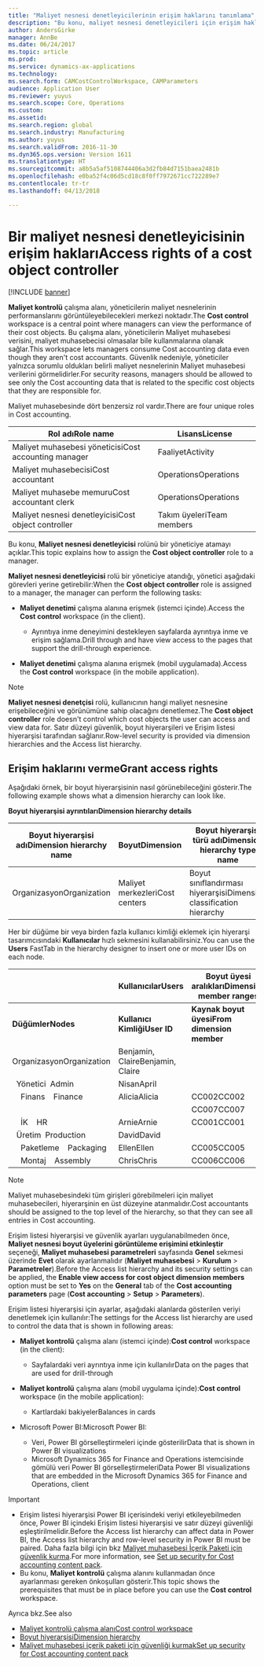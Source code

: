 ```yaml
---
title: "Maliyet nesnesi denetleyicilerinin erişim haklarını tanımlama"
description: "Bu konu, maliyet nesnesi denetleyicileri için erişim hakları hakkında bilgi sağlar."
author: AndersGirke
manager: AnnBe
ms.date: 06/24/2017
ms.topic: article
ms.prod: 
ms.service: dynamics-ax-applications
ms.technology: 
ms.search.form: CAMCostControlWorkspace, CAMParameters
audience: Application User
ms.reviewer: yuyus
ms.search.scope: Core, Operations
ms.custom: 
ms.assetid: 
ms.search.region: global
ms.search.industry: Manufacturing
ms.author: yuyus
ms.search.validFrom: 2016-11-30
ms.dyn365.ops.version: Version 1611
ms.translationtype: HT
ms.sourcegitcommit: a8b5a5af5108744406a3d2fb84d7151baea2481b
ms.openlocfilehash: e0ba52f4c06d5cd18c8f0ff7972671cc722289e7
ms.contentlocale: tr-tr
ms.lasthandoff: 04/13/2018

---
```


# <a name="access-rights-of-a-cost-object-controller"></a><span data-ttu-id="1b858-103">Bir maliyet nesnesi denetleyicisinin erişim hakları</span><span class="sxs-lookup"><span data-stu-id="1b858-103">Access rights of a cost object controller</span></span>

[!INCLUDE [banner](../includes/banner.md)]

<span data-ttu-id="1b858-104">**Maliyet kontrolü** çalışma alanı, yöneticilerin maliyet nesnelerinin performanslarını görüntüleyebilecekleri merkezi noktadır.</span><span class="sxs-lookup"><span data-stu-id="1b858-104">The **Cost control** workspace is a central point where managers can view the performance of their cost objects.</span></span> <span data-ttu-id="1b858-105">Bu çalışma alanı, yöneticilerin Maliyet muhasebesi verisini, maliyet muhasebecisi olmasalar bile kullanmalarına olanak sağlar.</span><span class="sxs-lookup"><span data-stu-id="1b858-105">This workspace lets managers consume Cost accounting data even though they aren't cost accountants.</span></span> <span data-ttu-id="1b858-106">Güvenlik nedeniyle, yöneticiler yalnızca sorumlu oldukları belirli maliyet nesnelerinin Maliyet muhasebesi verilerini görmelidirler.</span><span class="sxs-lookup"><span data-stu-id="1b858-106">For security reasons, managers should be allowed to see only the Cost accounting data that is related to the specific cost objects that they are responsible for.</span></span>

<span data-ttu-id="1b858-107">Maliyet muhasebesinde dört benzersiz rol vardır.</span><span class="sxs-lookup"><span data-stu-id="1b858-107">There are four unique roles in Cost accounting.</span></span>

| <span data-ttu-id="1b858-108">Rol adı</span><span class="sxs-lookup"><span data-stu-id="1b858-108">Role name</span></span>               | <span data-ttu-id="1b858-109">Lisans</span><span class="sxs-lookup"><span data-stu-id="1b858-109">License</span></span>      |
|-------------------------|--------------|
| <span data-ttu-id="1b858-110">Maliyet muhasebesi yöneticisi</span><span class="sxs-lookup"><span data-stu-id="1b858-110">Cost accounting manager</span></span> | <span data-ttu-id="1b858-111">Faaliyet</span><span class="sxs-lookup"><span data-stu-id="1b858-111">Activity</span></span>     |
| <span data-ttu-id="1b858-112">Maliyet muhasebecisi</span><span class="sxs-lookup"><span data-stu-id="1b858-112">Cost accountant</span></span>         | <span data-ttu-id="1b858-113">Operations</span><span class="sxs-lookup"><span data-stu-id="1b858-113">Operations</span></span>   |
| <span data-ttu-id="1b858-114">Maliyet muhasebe memuru</span><span class="sxs-lookup"><span data-stu-id="1b858-114">Cost accountant clerk</span></span>   | <span data-ttu-id="1b858-115">Operations</span><span class="sxs-lookup"><span data-stu-id="1b858-115">Operations</span></span>   |
| <span data-ttu-id="1b858-116">Maliyet nesnesi denetleyicisi</span><span class="sxs-lookup"><span data-stu-id="1b858-116">Cost object controller</span></span>  | <span data-ttu-id="1b858-117">Takım üyeleri</span><span class="sxs-lookup"><span data-stu-id="1b858-117">Team members</span></span> |

<span data-ttu-id="1b858-118">Bu konu, **Maliyet nesnesi denetleyicisi** rolünü bir yöneticiye atamayı açıklar.</span><span class="sxs-lookup"><span data-stu-id="1b858-118">This topic explains how to assign the **Cost object controller** role to a manager.</span></span>

<span data-ttu-id="1b858-119">**Maliyet nesnesi denetleyicisi** rolü bir yöneticiye atandığı, yönetici aşağıdaki görevleri yerine getirebilir:</span><span class="sxs-lookup"><span data-stu-id="1b858-119">When the **Cost object controller** role is assigned to a manager, the manager can perform the following tasks:</span></span>

- <span data-ttu-id="1b858-120">**Maliyet denetimi** çalışma alanına erişmek (istemci içinde).</span><span class="sxs-lookup"><span data-stu-id="1b858-120">Access the **Cost control** workspace (in the client).</span></span>

    - <span data-ttu-id="1b858-121">Ayrıntıya inme deneyimini destekleyen sayfalarda ayrıntıya inme ve erişim sağlama.</span><span class="sxs-lookup"><span data-stu-id="1b858-121">Drill through and have view access to the pages that support the drill-through experience.</span></span>

- <span data-ttu-id="1b858-122">**Maliyet denetimi** çalışma alanına erişmek (mobil uygulamada).</span><span class="sxs-lookup"><span data-stu-id="1b858-122">Access the **Cost control** workspace (in the mobile application).</span></span>

> [!NOTE]
> <span data-ttu-id="1b858-123">**Maliyet nesnesi denetçisi** rolü, kullanıcının hangi maliyet nesnesine erişebileceğini ve görünümüne sahip olacağını denetlemez.</span><span class="sxs-lookup"><span data-stu-id="1b858-123">The **Cost object controller** role doesn't control which cost objects the user can access and view data for.</span></span> <span data-ttu-id="1b858-124">Satır düzeyi güvenlik, boyut hiyerarşileri ve Erişim listesi hiyerarşisi tarafından sağlanır.</span><span class="sxs-lookup"><span data-stu-id="1b858-124">Row-level security is provided via dimension hierarchies and the Access list hierarchy.</span></span>

## <a name="grant-access-rights"></a><span data-ttu-id="1b858-125">Erişim haklarını verme</span><span class="sxs-lookup"><span data-stu-id="1b858-125">Grant access rights</span></span>
<span data-ttu-id="1b858-126">Aşağıdaki örnek, bir boyut hiyerarşisinin nasıl görünebileceğini gösterir.</span><span class="sxs-lookup"><span data-stu-id="1b858-126">The following example shows what a dimension hierarchy can look like.</span></span>

<span data-ttu-id="1b858-127">**Boyut hiyerarşisi ayrıntıları**</span><span class="sxs-lookup"><span data-stu-id="1b858-127">**Dimension hierarchy details**</span></span>

| <span data-ttu-id="1b858-128">Boyut hiyerarşisi adı</span><span class="sxs-lookup"><span data-stu-id="1b858-128">Dimension hierarchy name</span></span> | <span data-ttu-id="1b858-129">Boyut</span><span class="sxs-lookup"><span data-stu-id="1b858-129">Dimension</span></span>    | <span data-ttu-id="1b858-130">Boyut hiyerarşisi türü adı</span><span class="sxs-lookup"><span data-stu-id="1b858-130">Dimension hierarchy type name</span></span>      | <span data-ttu-id="1b858-131">Erişim listesi hiyerarşisi</span><span class="sxs-lookup"><span data-stu-id="1b858-131">Access list hierarchy</span></span> |
|--------------------------|--------------|------------------------------------|-----------------------|
| <span data-ttu-id="1b858-132">Organizasyon</span><span class="sxs-lookup"><span data-stu-id="1b858-132">Organization</span></span>             | <span data-ttu-id="1b858-133">Maliyet merkezleri</span><span class="sxs-lookup"><span data-stu-id="1b858-133">Cost centers</span></span> | <span data-ttu-id="1b858-134">Boyut sınıflandırması hiyerarşisi</span><span class="sxs-lookup"><span data-stu-id="1b858-134">Dimension classification hierarchy</span></span> | <span data-ttu-id="1b858-135">**Evet**</span><span class="sxs-lookup"><span data-stu-id="1b858-135">**Yes**</span></span>               |

<span data-ttu-id="1b858-136">Her bir düğüme bir veya birden fazla kullanıcı kimliği eklemek için hiyerarşi tasarımcısındaki **Kullanıcılar** hızlı sekmesini kullanabilirsiniz.</span><span class="sxs-lookup"><span data-stu-id="1b858-136">You can use the **Users** FastTab in the hierarchy designer to insert one or more user IDs on each node.</span></span>

|                                   | <span data-ttu-id="1b858-137">Kullanıcılar</span><span class="sxs-lookup"><span data-stu-id="1b858-137">Users</span></span>            | <span data-ttu-id="1b858-138">Boyut üyesi aralıkları</span><span class="sxs-lookup"><span data-stu-id="1b858-138">Dimension member ranges</span></span>   |                         |
|-----------------------------------|------------------|---------------------------|-------------------------|
| <span data-ttu-id="1b858-139">**Düğümler**</span><span class="sxs-lookup"><span data-stu-id="1b858-139">**Nodes**</span></span>                         | <span data-ttu-id="1b858-140">**Kullanıcı Kimliği**</span><span class="sxs-lookup"><span data-stu-id="1b858-140">**User ID**</span></span>      | <span data-ttu-id="1b858-141">**Kaynak boyut üyesi**</span><span class="sxs-lookup"><span data-stu-id="1b858-141">**From dimension member**</span></span> | <span data-ttu-id="1b858-142">**Hedef boyut üyesi**</span><span class="sxs-lookup"><span data-stu-id="1b858-142">**To dimension member**</span></span> |
| <span data-ttu-id="1b858-143">Organizasyon</span><span class="sxs-lookup"><span data-stu-id="1b858-143">Organization</span></span>                      | <span data-ttu-id="1b858-144">Benjamin, Claire</span><span class="sxs-lookup"><span data-stu-id="1b858-144">Benjamin, Claire</span></span> |                           |                         |
| <span data-ttu-id="1b858-145">&nbsp;&nbsp;Yönetici</span><span class="sxs-lookup"><span data-stu-id="1b858-145">&nbsp;&nbsp;Admin</span></span>                 | <span data-ttu-id="1b858-146">Nisan</span><span class="sxs-lookup"><span data-stu-id="1b858-146">April</span></span>            |                           |                         |
| <span data-ttu-id="1b858-147">&nbsp;&nbsp;&nbsp;&nbsp;Finans</span><span class="sxs-lookup"><span data-stu-id="1b858-147">&nbsp;&nbsp;&nbsp;&nbsp;Finance</span></span>   | <span data-ttu-id="1b858-148">Alicia</span><span class="sxs-lookup"><span data-stu-id="1b858-148">Alicia</span></span>           | <span data-ttu-id="1b858-149">CC002</span><span class="sxs-lookup"><span data-stu-id="1b858-149">CC002</span></span>                     | <span data-ttu-id="1b858-150">CC003</span><span class="sxs-lookup"><span data-stu-id="1b858-150">CC003</span></span>                   |
|                                   |                  | <span data-ttu-id="1b858-151">CC007</span><span class="sxs-lookup"><span data-stu-id="1b858-151">CC007</span></span>                     | <span data-ttu-id="1b858-152">CC007</span><span class="sxs-lookup"><span data-stu-id="1b858-152">CC007</span></span>                   |
| <span data-ttu-id="1b858-153">&nbsp;&nbsp;&nbsp;&nbsp;İK</span><span class="sxs-lookup"><span data-stu-id="1b858-153">&nbsp;&nbsp;&nbsp;&nbsp;HR</span></span>        | <span data-ttu-id="1b858-154">Arnie</span><span class="sxs-lookup"><span data-stu-id="1b858-154">Arnie</span></span>            | <span data-ttu-id="1b858-155">CC001</span><span class="sxs-lookup"><span data-stu-id="1b858-155">CC001</span></span>                     | <span data-ttu-id="1b858-156">CC001</span><span class="sxs-lookup"><span data-stu-id="1b858-156">CC001</span></span>                   |
| <span data-ttu-id="1b858-157">&nbsp;&nbsp;Üretim</span><span class="sxs-lookup"><span data-stu-id="1b858-157">&nbsp;&nbsp;Production</span></span>            | <span data-ttu-id="1b858-158">David</span><span class="sxs-lookup"><span data-stu-id="1b858-158">David</span></span>            |                           |                         |
| <span data-ttu-id="1b858-159">&nbsp;&nbsp;&nbsp;&nbsp;Paketleme</span><span class="sxs-lookup"><span data-stu-id="1b858-159">&nbsp;&nbsp;&nbsp;&nbsp;Packaging</span></span> | <span data-ttu-id="1b858-160">Ellen</span><span class="sxs-lookup"><span data-stu-id="1b858-160">Ellen</span></span>            | <span data-ttu-id="1b858-161">CC005</span><span class="sxs-lookup"><span data-stu-id="1b858-161">CC005</span></span>                     | <span data-ttu-id="1b858-162">CC005</span><span class="sxs-lookup"><span data-stu-id="1b858-162">CC005</span></span>                   |
| <span data-ttu-id="1b858-163">&nbsp;&nbsp;&nbsp;&nbsp;Montaj</span><span class="sxs-lookup"><span data-stu-id="1b858-163">&nbsp;&nbsp;&nbsp;&nbsp;Assembly</span></span>  | <span data-ttu-id="1b858-164">Chris</span><span class="sxs-lookup"><span data-stu-id="1b858-164">Chris</span></span>            | <span data-ttu-id="1b858-165">CC006</span><span class="sxs-lookup"><span data-stu-id="1b858-165">CC006</span></span>                     | <span data-ttu-id="1b858-166">CC006</span><span class="sxs-lookup"><span data-stu-id="1b858-166">CC006</span></span>                   |

> [!NOTE]
> <span data-ttu-id="1b858-167">Maliyet muhasebesindeki tüm girişleri görebilmeleri için maliyet muhasebecileri, hiyerarşinin en üst düzeyine atanmalıdır.</span><span class="sxs-lookup"><span data-stu-id="1b858-167">Cost accountants should be assigned to the top level of the hierarchy, so that they can see all entries in Cost accounting.</span></span>

<span data-ttu-id="1b858-168">Erişim listesi hiyerarşisi ve güvenlik ayarları uygulanabilmeden önce, **Maliyet nesnesi boyut üyelerini görüntüleme erişimini etkinleştir** seçeneği, **Maliyet muhasebesi parametreleri** sayfasında **Genel** sekmesi üzerinde **Evet** olarak ayarlanmalıdır (**Maliyet muhasebesi** > **Kurulum** > **Parametreler**).</span><span class="sxs-lookup"><span data-stu-id="1b858-168">Before the Access list hierarchy and its security settings can be applied, the **Enable view access for cost object dimension members** option must be set to **Yes** on the **General** tab of the **Cost accounting parameters** page (**Cost accounting** > **Setup** > **Parameters**).</span></span>

<span data-ttu-id="1b858-169">Erişim listesi hiyerarşisi için ayarlar, aşağıdaki alanlarda gösterilen veriyi denetlemek için kullanılır:</span><span class="sxs-lookup"><span data-stu-id="1b858-169">The settings for the Access list hierarchy are used to control the data that is shown in following areas:</span></span>

- <span data-ttu-id="1b858-170">**Maliyet kontrolü** çalışma alanı (istemci içinde):</span><span class="sxs-lookup"><span data-stu-id="1b858-170">**Cost control** workspace (in the client):</span></span>

    - <span data-ttu-id="1b858-171">Sayfalardaki veri ayrıntıya inme için kullanılır</span><span class="sxs-lookup"><span data-stu-id="1b858-171">Data on the pages that are used for drill-through</span></span>

- <span data-ttu-id="1b858-172">**Maliyet kontrolü** çalışma alanı (mobil uygulama içinde):</span><span class="sxs-lookup"><span data-stu-id="1b858-172">**Cost control** workspace (in the mobile application):</span></span>

    - <span data-ttu-id="1b858-173">Kartlardaki bakiyeler</span><span class="sxs-lookup"><span data-stu-id="1b858-173">Balances in cards</span></span>

- <span data-ttu-id="1b858-174">Microsoft Power BI:</span><span class="sxs-lookup"><span data-stu-id="1b858-174">Microsoft Power BI:</span></span>

    - <span data-ttu-id="1b858-175">Veri, Power BI görselleştirmeleri içinde gösterilir</span><span class="sxs-lookup"><span data-stu-id="1b858-175">Data that is shown in Power BI visualizations</span></span>
    - <span data-ttu-id="1b858-176">Microsoft Dynamics 365 for Finance and Operations istemcisinde gömülü veri Power BI görselleştirmeleri</span><span class="sxs-lookup"><span data-stu-id="1b858-176">Data Power BI visualizations that are embedded in the Microsoft Dynamics 365 for Finance and Operations, client</span></span>

> [!IMPORTANT]
> - <span data-ttu-id="1b858-177">Erişim listesi hiyerarşisi Power BI içerisindeki veriyi etkileyebilmeden önce, Power BI içindeki Erişim listesi hiyerarşisi ve satır düzeyi güvenliği eşleştirilmelidir.</span><span class="sxs-lookup"><span data-stu-id="1b858-177">Before the Access list hierarchy can affect data in Power BI, the Access list hierarchy and row-level security in Power BI must be paired.</span></span> <span data-ttu-id="1b858-178">Daha fazla bilgi için bkz [Maliyet muhasebesi İçerik Paketi için güvenlik kurma](../../dev-itpro/analytics/setup-security-cost-accounting-content-pack.md).</span><span class="sxs-lookup"><span data-stu-id="1b858-178">For more information, see [Set up security for Cost accounting content pack](../../dev-itpro/analytics/setup-security-cost-accounting-content-pack.md).</span></span>
> - <span data-ttu-id="1b858-179">Bu konu, **Maliyet kontrolü** çalışma alanını kullanmadan önce ayarlanması gereken önkoşulları gösterir.</span><span class="sxs-lookup"><span data-stu-id="1b858-179">This topic shows the prerequisites that must be in place before you can use the **Cost control** workspace.</span></span>

<span data-ttu-id="1b858-180">Ayrıca bkz.</span><span class="sxs-lookup"><span data-stu-id="1b858-180">See also</span></span>

- [<span data-ttu-id="1b858-181">Maliyet kontrolü çalışma alanı</span><span class="sxs-lookup"><span data-stu-id="1b858-181">Cost control workspace</span></span>](cost-control-workspace.md)
- [<span data-ttu-id="1b858-182">Boyut hiyerarşisi</span><span class="sxs-lookup"><span data-stu-id="1b858-182">Dimension hierarchy</span></span>](dimension-hierarchy.md)
- [<span data-ttu-id="1b858-183">Maliyet muhasebesi içerik paketi için güvenliği kurmak</span><span class="sxs-lookup"><span data-stu-id="1b858-183">Set up security for Cost accounting content pack</span></span>](../../dev-itpro/analytics/setup-security-cost-accounting-content-pack.md)

